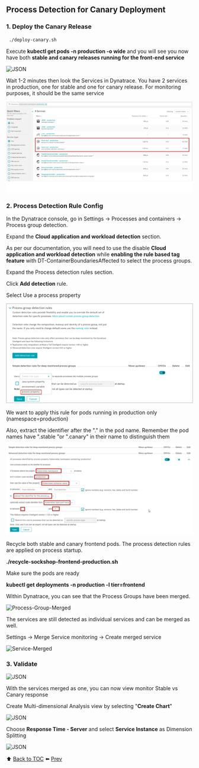 ## Process Detection for Canary Deployment

### 1. Deploy the Canary Release 

```bash
 ./deploy-canary.sh
```

Execute <b>kubectl get pods -n production -o wide</b> and you will see you now have both <b>stable and canary releases running for the front-end service</b>

![JSON](https://github.com/Nodnarboen/HOT-k8s/blob/master/assets/Picture21.png)

Wait 1-2 minutes then look the Services in Dynatrace. You have 2 services in production, one for stable and one for canary release.
For monitoring purposes, it should be the same service

![canaryprocess](../../assets/images/canaryprocess.jpg)

### 2. Process Detection Rule Config

In the Dynatrace console, go in Settings -> Processes and containers -> Process group detection.

Expand the <b>Cloud application and workload detection</b> section.

As per our documentation, you will need to use the disable <b>Cloud application and workload detection</b> while <b>enabling the rule based tag feature</b> with DT-ContainerBoundariesAffected to select the process groups.

Expand the Process detection rules section. 

Click <b>Add detection</b> rule.

Select Use a process property

![processdetection](../../assets/images/processdetectionrule1.png)

We want to apply this rule for pods running in production only (namespace=production)

Also, extract the identifier after the "." in the pod name. 
Remember the pod names have ".stable "or ".canary" in their name to distinguish them

![processdetection](../../assets/images/processdetectionrule2.jpg)

Recycle both stable and canary frontend pods. The process detection rules are applied on process startup.

<b>./recycle-sockshop-frontend-production.sh </b>

Make sure the pods are ready 

<b>kubectl get deployments -n production -l tier=frontend</b>

Within Dynatrace, you can see that the Process Groups have been merged.

![Process-Group-Merged](https://github.com/Nodnarboen/HOT-k8s/blob/master/assets/Picture24.1.png)

The services are still detected as individual services and can be merged as well.

Settings -> Merge Service monitoring -> Create merged service

![Service-Merged](https://github.com/Nodnarboen/HOT-k8s/blob/master/assets/Picture24.2.png)

### 3. Validate

![JSON](https://github.com/Nodnarboen/HOT-k8s/blob/master/assets/Picture25.png)

With the services merged as one, you can now view monitor Stable vs Canary response

Create Multi-dimensional Analysis view by selecting "<b>Create Chart</b>" 

![JSON](https://github.com/Nodnarboen/HOT-k8s/blob/master/assets/Picture26.png)

Choose <b>Response Time - Server</b> and select <b>Service Instance</b> as Dimension Splitting

![JSON](https://github.com/Nodnarboen/HOT-k8s/blob/master/assets/Picture27.png)

:arrow_up: [Back to TOC](/README.md) :arrow_left: [Prev](../la6/README.md) 



